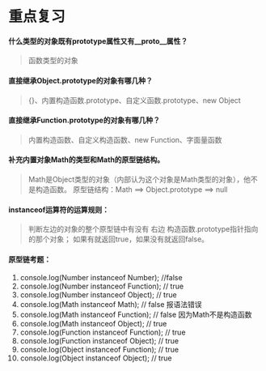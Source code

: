 # 重点复习

#### 什么类型的对象既有prototype属性又有__proto__属性？

> 函数类型的对象

#### 直接继承Object.prototype的对象有哪几种？

> {}、内置构造函数.prototype、自定义函数.prototype、new Object

#### 直接继承Function.prototype的对象有哪几种？

> 内置构造函数、自定义构造函数、new Function、字面量函数

#### 补充内置对象Math的类型和Math的原型链结构。

> Math是Object类型的对象（内部认为这个对象是Math类型的对象），他不是构造函数。
原型链结构：Math ==> Object.prototype ==> null

#### instanceof运算符的运算规则：

> 判断左边的对象的整个原型链中有没有 右边 构造函数.prototype指针指向的那个对象；
如果有就返回true，如果没有就返回false。

#### 原型链考题：

> 
1. console.log(Number instanceof Number);  //false
2. console.log(Number instanceof Function); // true
3. console.log(Number instanceof Object); // true
4. console.log(Math instanceof Math); // false 报语法错误
5. console.log(Math instanceof Function); // false 因为Math不是构造函数
6. console.log(Math instanceof Object); // true
7. console.log(Function instanceof Function); // true
8. console.log(Function instanceof Object); //  true
9. console.log(Object instanceof Function); // true 
10. console.log(Object instanceof Object); // true
